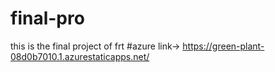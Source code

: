 # final-pro
this is the final project of frt
#azure link->
https://green-plant-08d0b7010.1.azurestaticapps.net/
